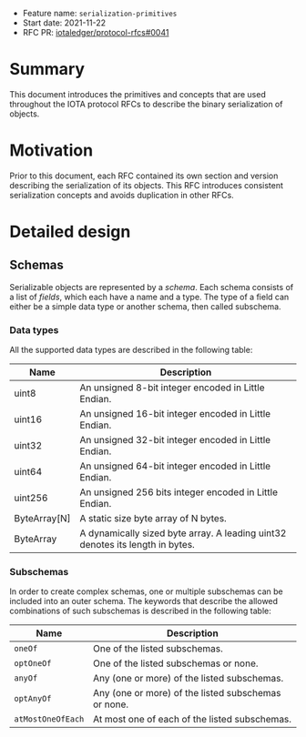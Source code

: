 + Feature name: `serialization-primitives`
+ Start date: 2021-11-22
+ RFC PR: [iotaledger/protocol-rfcs#0041](https://github.com/iotaledger/protocol-rfcs/pull/0041)

# Summary

This document introduces the primitives and concepts that are used throughout the IOTA protocol RFCs to describe the binary serialization of objects.

# Motivation

Prior to this document, each RFC contained its own section and version describing the serialization of its objects. This RFC introduces consistent serialization concepts and avoids duplication in other RFCs.

# Detailed design
## Schemas

Serializable objects are represented by a _schema_. Each schema consists of a list of _fields_, which each have a name and a type. The type of a field can either be a simple data type or another schema, then called subschema.

### Data types

All the supported data types are described in the following table:

| Name         | Description                                                                   |
| ------------ | ----------------------------------------------------------------------------- |
| uint8        | An unsigned 8-bit integer encoded in Little Endian.                           |
| uint16       | An unsigned 16-bit integer encoded in Little Endian.                          |
| uint32       | An unsigned 32-bit integer encoded in Little Endian.                          |
| uint64       | An unsigned 64-bit integer encoded in Little Endian.                          |
| uint256      | An unsigned 256 bits integer encoded in Little Endian.                        |
| ByteArray[N] | A static size byte array of N bytes.                                          |
| ByteArray    | A dynamically sized byte array. A leading uint32 denotes its length in bytes. |

### Subschemas

In order to create complex schemas, one or multiple subschemas can be included into an outer schema. The keywords that describe the allowed combinations of such subschemas is described in the following table:

| Name              | Description                                         |
| ----------------- | --------------------------------------------------- |
| `oneOf`           | One of the listed subschemas.                       |
| `optOneOf`        | One of the listed subschemas or none.               |
| `anyOf`           | Any (one or more) of the listed subschemas.         |
| `optAnyOf`        | Any (one or more) of the listed subschemas or none. |
| `atMostOneOfEach` | At most one of each of the listed subschemas.       |
